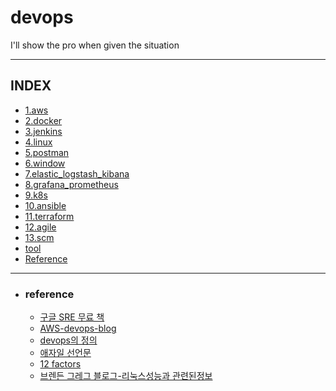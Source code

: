 # devops

I'll show the pro when given the situation

---

## INDEX
- [1.aws](https://github.com/jogilsang/devops/tree/master/1.aws)
- [2.docker](https://github.com/jogilsang/devops/tree/master/2.docker)
- [3.jenkins](https://github.com/jogilsang/devops/tree/master/3.jenkins)
- [4.linux](https://github.com/jogilsang/devops/tree/master/4.linux)
- [5.postman](https://github.com/jogilsang/devops/tree/master/5.postman)
- [6.window](https://github.com/jogilsang/devops/tree/master/6.window)
- [7.elastic_logstash_kibana](https://github.com/jogilsang/devops/tree/master/7.elastic_logstash_kibana)
- [8.grafana_prometheus](https://github.com/jogilsang/devops/tree/master/8.grafana_prometheus)
- [9.k8s](https://github.com/jogilsang/devops/tree/master/9.k8s)
- [10.ansible](https://github.com/jogilsang/devops/tree/master/9.k8s)
- [11.terraform](https://github.com/jogilsang/devops/tree/master/11.terraform)
- [12.agile](https://github.com/jogilsang/devops/tree/master/12.agile)
- [13.scm](https://github.com/jogilsang/devops/tree/master/13.scm)
- [tool](https://github.com/jogilsang/devops/tree/master/tool)
- [Reference](#reference)

---

- ### reference
  - [구글 SRE 무료 책](https://sre.google/books/)
  - [AWS-devops-blog](https://aws.amazon.com/ko/blogs/devops/)
  - [devops의 정의](https://www.atlassian.com/devops)
  - [애자일 선언문](https://ko.wikipedia.org/wiki/%EC%95%A0%EC%9E%90%EC%9D%BC_%EC%86%8C%ED%94%84%ED%8A%B8%EC%9B%A8%EC%96%B4_%EA%B0%9C%EB%B0%9C#%EC%95%A0%EC%9E%90%EC%9D%BC_%EC%84%A0%EC%96%B8%EB%AC%B8)
  - [12 factors](https://12factor.net/ko/)
  - [브렌든 그레그 블로그-리눅스성능과 관련된정보](https://www.brendangregg.com/linuxperf.html)

<!-- 
- ### certification
  - [300-910 - devops- 시스코 플랫폼](https://www.cisco.com/c/en/us/training-events/training-certifications/exams/current-list/devops-300-910.html)
  - [Linux Professional Institute DevOps Tools Engineer](https://www.lpi.org/our-certifications/devops-overview) -->
